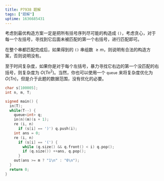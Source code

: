 ```yaml
---
title: P7938 题解
tags: ["题解"]
uptime: 1636685431
---
```


考虑到最优构造方案一定是把所有括号序列尽可能的构造成 `()`，考虑贪心，对于每一个左括号，寻找到它后面未被匹配的第一个右括号，进行匹配即可。

在整个串都匹配完成后，如果得到的 `()` 串组数 $\ge m$，则说明有合法的构造方案，否则说明没有。

至于时间复杂度，如果你是对于每个左括号，暴力寻找它右边的第一个没匹配的右括号，则复杂度为 $O(Tn^2)$。当然，你也可以使用一个 `queue` 来将复杂度优化为 $O(Tn)$，但是介于此题的数据范围，没有优化的必要。

```cpp
char s[100005];
int n, m, T;

signed main() {
  in(T);
  while(T--) {
    queue<int> q;
    in(n)(m)(s + 1);
    re (i, n)
      if (s[i] == ')') q.push(i);
    int ans = 0;
    re (i, n)
      if (s[i] == '(') {
        while (q.size() && q.front() < i) q.pop();
        if (q.size()) ++ans, q.pop();
      }
    out(ans >= m ? "1\n" : "0\n");
  }
  return 0;
}
```

